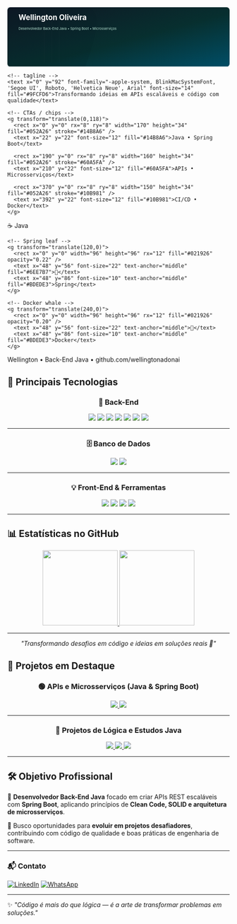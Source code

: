 <!--
Banner / Header SVG + HTML for GitHub README
Save as `banner.svg` or `banner.html` and upload to your repository (e.g. in assets/).
Usage in README.md:

```md
![Banner](assets/banner.svg)
```

Dimensions: 1200x320 (adjustable)
Colors: dark navy -> teal gradient, accents in green
Font: system (fallback), uses SVG styling so it will render on GitHub
-->

<!DOCTYPE html>
<html lang="pt-BR">
<head>
  <meta charset="utf-8" />
  <meta name="viewport" content="width=device-width,initial-scale=1" />
  <title>Banner - Wellington Oliveira</title>
</head>
<body>
<!-- SVG banner (1200x320) -->
<svg xmlns="http://www.w3.org/2000/svg" width="1200" height="320" viewBox="0 0 1200 320">
  <defs>
    <linearGradient id="g1" x1="0" x2="1" y1="0" y2="1">
      <stop offset="0%" stop-color="#0f1724" />
      <stop offset="55%" stop-color="#072F2F" />
      <stop offset="100%" stop-color="#004E66" />
    </linearGradient>
    <filter id="softShadow" x="-50%" y="-50%" width="200%" height="200%">
      <feDropShadow dx="0" dy="8" stdDeviation="18" flood-color="#000" flood-opacity="0.45" />
    </filter>
  </defs>

  <!-- background -->
  <rect width="1200" height="320" rx="16" fill="url(#g1)" />

  <!-- left accent shape -->
  <path d="M0 0 L420 0 C520 0 480 160 420 320 L0 320 Z" fill="#001F27" opacity="0.12" />

  <!-- subtle grid lines -->
  <g opacity="0.06" stroke="#ffffff" stroke-width="1">
    <line x1="200" y1="20" x2="200" y2="300" />
    <line x1="240" y1="20" x2="240" y2="300" />
    <line x1="280" y1="20" x2="280" y2="300" />
  </g>

  <!-- Text: Name -->
  <g transform="translate(60,70)">
    <text x="0" y="0" font-family="-apple-system, BlinkMacSystemFont, 'Segoe UI', Roboto, 'Helvetica Neue', Arial" font-size="40" font-weight="700" fill="#ffffff">Wellington Oliveira</text>
    <text x="0" y="52" font-family="-apple-system, BlinkMacSystemFont, 'Segoe UI', Roboto, 'Helvetica Neue', Arial" font-size="18" fill="#B9E5D4">Desenvolvedor Back-End Java • Spring Boot • Microsserviços</text>

    <!-- tagline -->
    <text x="0" y="92" font-family="-apple-system, BlinkMacSystemFont, 'Segoe UI', Roboto, 'Helvetica Neue', Arial" font-size="14" fill="#9FCFD6">Transformando ideias em APIs escaláveis e código com qualidade</text>

    <!-- CTAs / chips -->
    <g transform="translate(0,118)">
      <rect x="0" y="0" rx="8" ry="8" width="170" height="34" fill="#052A26" stroke="#14B8A6" />
      <text x="22" y="22" font-size="12" fill="#14B8A6">Java • Spring Boot</text>

      <rect x="190" y="0" rx="8" ry="8" width="160" height="34" fill="#052A26" stroke="#60A5FA" />
      <text x="210" y="22" font-size="12" fill="#60A5FA">APIs • Microsserviços</text>

      <rect x="370" y="0" rx="8" ry="8" width="150" height="34" fill="#052A26" stroke="#10B981" />
      <text x="392" y="22" font-size="12" fill="#10B981">CI/CD • Docker</text>
    </g>
  </g>

  <!-- Right: tech icons (stylized) -->
  <g transform="translate(820,40)">
    <!-- Java cup (stylized) -->
    <g transform="translate(0,0)">
      <rect x="0" y="0" width="96" height="96" rx="12" fill="#021926" opacity="0.25" />
      <text x="48" y="56" font-size="18" text-anchor="middle" fill="#F7DF1E" font-family="monospace">☕</text>
      <text x="48" y="86" font-size="10" text-anchor="middle" fill="#BDEDE3">Java</text>
    </g>

    <!-- Spring leaf -->
    <g transform="translate(120,0)">
      <rect x="0" y="0" width="96" height="96" rx="12" fill="#021926" opacity="0.22" />
      <text x="48" y="56" font-size="22" text-anchor="middle" fill="#6EE7B7">🌿</text>
      <text x="48" y="86" font-size="10" text-anchor="middle" fill="#BDEDE3">Spring</text>
    </g>

    <!-- Docker whale -->
    <g transform="translate(240,0)">
      <rect x="0" y="0" width="96" height="96" rx="12" fill="#021926" opacity="0.20" />
      <text x="48" y="56" font-size="22" text-anchor="middle">🐳</text>
      <text x="48" y="86" font-size="10" text-anchor="middle" fill="#BDEDE3">Docker</text>
    </g>
  </g>

  <!-- footer small text -->
  <text x="60" y="300" font-size="11" fill="#7FBCC0">Wellington • Back-End Java • github.com/wellingtonadonai</text>

</svg>

</body>
</html>

## 🚀 Principais Tecnologias

<div align="center">

### 🧩 Back-End
<img src="https://img.shields.io/badge/Java-ED8B00?style=for-the-badge&logo=openjdk&logoColor=white"/>
<img src="https://img.shields.io/badge/Spring_Boot-6DB33F?style=for-the-badge&logo=springboot&logoColor=white"/>
<img src="https://img.shields.io/badge/JUnit_5-25A162?style=for-the-badge&logo=java&logoColor=white"/>
<img src="https://img.shields.io/badge/Microservices-000000?style=for-the-badge&logoColor=white"/>
<img src="https://img.shields.io/badge/RabbitMQ-FF6600?style=for-the-badge&logo=rabbitmq&logoColor=white"/>
<img src="https://img.shields.io/badge/Docker-2496ED?style=for-the-badge&logo=docker&logoColor=white"/>
<img src="https://img.shields.io/badge/CI/CD-000000?style=for-the-badge&logo=githubactions&logoColor=white"/>

---

### 🗄️ Banco de Dados
<img src="https://img.shields.io/badge/MongoDB-47A248?style=for-the-badge&logo=mongodb&logoColor=white"/>
<img src="https://img.shields.io/badge/PostgreSQL-316192?style=for-the-badge&logo=postgresql&logoColor=white"/>

---

### 💡 Front-End & Ferramentas
<img src="https://img.shields.io/badge/HTML5-E34F26?style=for-the-badge&logo=html5&logoColor=white"/>
<img src="https://img.shields.io/badge/CSS3-1572B6?style=for-the-badge&logo=css3&logoColor=white"/>
<img src="https://img.shields.io/badge/JavaScript-F7DF1E?style=for-the-badge&logo=javascript&logoColor=black"/>
<img src="https://img.shields.io/badge/Node.js-339933?style=for-the-badge&logo=node.js&logoColor=white"/>

</div>

---

## 📊 Estatísticas no GitHub

<div align="center">
  <a href="https://github.com/wellingtonadonai">
    <img height="170em" src="https://github-readme-stats.vercel.app/api?username=wellingtonadonai&show_icons=true&theme=radical&include_all_commits=true&count_private=true&border_radius=10&border_color=4CAF50"/>
  </a>
  <a href="https://github.com/wellingtonadonai">
    <img height="170em" src="https://github-readme-stats.vercel.app/api/top-langs/?username=wellingtonadonai&layout=compact&langs_count=8&theme=radical&border_radius=10&border_color=4CAF50"/>
  </a>
</div>

---

<p align="center">
  <em>"Transformando desafios em código e ideias em soluções reais 🚀"</em>
</p>


## 🧪 Projetos em Destaque

<div align="center">

### 🟢 APIs e Microsserviços (Java & Spring Boot)

<a href="https://github.com/wellingtonadonai/usuario">
  <img src="https://github-readme-stats.vercel.app/api/pin/?username=wellingtonadonai&repo=usuario&theme=radical&border_color=4CAF50&border_radius=10" />
</a>
<a href="https://github.com/wellingtonadonai/dscatalogSpring">
  <img src="https://github-readme-stats.vercel.app/api/pin/?username=wellingtonadonai&repo=dscatalogSpring&theme=radical&border_color=4CAF50&border_radius=10" />
</a>

---

### 🧩 Projetos de Lógica e Estudos Java

<a href="https://github.com/wellingtonadonai/SimulacaodeContaBancaria-Java">
  <img src="https://github-readme-stats.vercel.app/api/pin/?username=wellingtonadonai&repo=SimulacaodeContaBancaria-Java&theme=tokyonight&border_color=00BFFF&border_radius=10" />
</a>
<a href="https://github.com/wellingtonadonai/SistemadeValidacao-ProcessoSeletivo">
  <img src="https://github-readme-stats.vercel.app/api/pin/?username=wellingtonadonai&repo=SistemadeValidacao-ProcessoSeletivo&theme=tokyonight&border_color=00BFFF&border_radius=10" />
</a>
<a href="https://github.com/wellingtonadonai/Jogo-Ping-Pong">
  <img src="https://github-readme-stats.vercel.app/api/pin/?username=wellingtonadonai&repo=Jogo-Ping-Pong&theme=tokyonight&border_color=00BFFF&border_radius=10" />
</a>

</div>

---

## 🛠️ Objetivo Profissional

🎯 **Desenvolvedor Back-End Java** focado em criar APIs REST escaláveis com **Spring Boot**, aplicando princípios de **Clean Code, SOLID e arquitetura de microsserviços**.

🚀 Busco oportunidades para **evoluir em projetos desafiadores**, contribuindo com código de qualidade e boas práticas de engenharia de software.

---


### 📬 Contato

[![LinkedIn](https://img.shields.io/badge/LinkedIn-0077B5?style=for-the-badge\&logo=linkedin\&logoColor=white)](https://www.linkedin.com/in/wellingtonoliveira-dev/)
[![WhatsApp](https://img.shields.io/badge/Whatsapp-25D366?style=for-the-badge\&logo=whatsapp\&logoColor=white)](https://wa.me/5517992845056)

---

✨ *"Código é mais do que lógica — é a arte de transformar problemas em soluções."*
